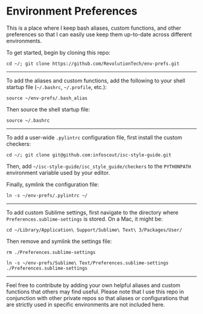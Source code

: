 Environment Preferences
==========

This is a place where I keep bash aliases, custom functions, and other preferences so that I can easily use keep them up-to-date across different environments.

To get started, begin by cloning this repo:

`cd ~/; git clone https://github.com/RevolutionTech/env-prefs.git`

---

To add the aliases and custom functions, add the following to your shell startup file (`~/.bashrc`, `~/.profile`, etc.):

`source ~/env-prefs/.bash_alias`

Then source the shell startup file:

`source ~/.bashrc`

---

To add a user-wide `.pylintrc` configuration file, first install the custom checkers:

`cd ~/; git clone git@github.com:infoscout/isc-style-guide.git`

Then, add `~/isc-style-guide/isc_style_guide/checkers` to the `PYTHONPATH` environment variable used by your editor.

Finally, symlink the configuration file:

`ln -s ~/env-prefs/.pylintrc ~/`

---

To add custom Sublime settings, first navigate to the directory where `Preferences.sublime-settings` is stored. On a Mac, it might be:

`cd ~/Library/Application\ Support/Sublime\ Text\ 3/Packages/User/`

Then remove and symlink the settings file:

`rm ./Preferences.sublime-settings`

`ln -s ~/env-prefs/Sublime\ Text/Preferences.sublime-settings ./Preferences.sublime-settings`

---

Feel free to contribute by adding your own helpful aliases and custom functions that others may find useful. Please note that I use this repo in conjunction with other private repos so that aliases or configurations that are strictly used in specific environments are not included here.
